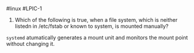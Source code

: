 #linux #LPIC-1 

1. Which of the following is true, when a file system, which is neither listedn in /etc/fstab or known to system, is mounted manually?

`systemd` atumatically generates a mount unit and monitors the mount point without changing it.